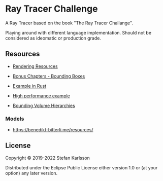 # Ray Tracer Challenge

A Ray Tracer based on the book "The Ray Tracer Challange". 

Playing around with different language implementation. Should not be considered as ideomatic or production grade.

## Resources

- [Rendering Resources](https://benedikt-bitterli.me/resources/)

- [Bonus Chapters - Bounding Boxes](http://www.raytracerchallenge.com/bonus/bounding-boxes.html)

- [Example in Rust](https://github.com/ahamez/ray-tracer)

- [High performance example](https://www.reddit.com/r/rust/comments/zsrvss/strolle_raytracing_2_million_triangles_in_realtime/)

- [Bounding Volume Hierarchies](https://www.pbr-book.org/3ed-2018/Primitives_and_Intersection_Acceleration/Bounding_Volume_Hierarchies)

### Models

- https://benedikt-bitterli.me/resources/

## License

Copyright © 2019-2022 Stefan Karlsson

Distributed under the Eclipse Public License either version 1.0 or (at
your option) any later version.
